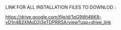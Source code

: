 LINK FOR ALL INSTALLATION FILES TO DOWNLOD :

https://drive.google.com/file/d/1qG9Wt46K8-vD1n4B2XMoD2j3eTDPRRSA/view?usp=drive_link
